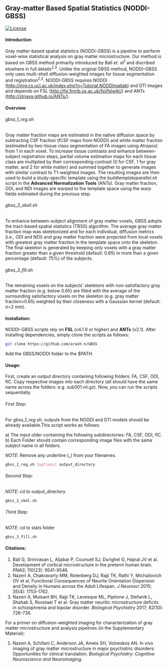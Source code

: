 ## Gray-matter Based Spatial Statistics (NODDI-GBSS)
[![License](http://mirrors.creativecommons.org/presskit/buttons/88x31/svg/by-nc.svg)](LICENSE.md)
#### Introduction
Gray matter-based spatial statistics (NODDI-GBSS) is a pipeline to perform voxel-wise statistical analysis on gray matter microstructure. Our method is based on GBSS method primarily introduced by Ball <i>et. al</i><sup>1</sup> and discribed elswhere in full details<sup>2,3</sup>. Unlike the original GBSS method, NODDI-GBSS only uses multi-shell diffusion-weighted images for tissue segmentation and registration<sup>2,3</sup>. NODDI-GBSS requires NODDI (http://mig.cs.ucl.ac.uk/index.php?n=Tutorial.NODDImatlab) and DTI images and depends on FSL (http://fsl.fmrib.ox.ac.uk/fsl/fslwiki/) and ANTs (http://stnava.github.io/ANTs/).

#### Overview
###### <i>gbss_1_reg.sh</i>	
Gray matter fraction maps are estimated in the native diffusion space by subtracting CSF fraction (fCSF maps from NODDI) and white matter fraction (estimated by two-tissue class segmentation of FA images using <i>Atropos</i>) from 1 in each voxel. To increase tissue contrasts and enhance between-subject registration steps, partial volume estimation maps for each tissue class are multiplied by their corresponding contrast (0 for CSF, 1 for gray matter, and 2 for white matter) and summed together to generate images with similar contrast to T1-weighted images. The resulting images are then used to build a study-specific template using the <i>buildtemplateparallel.sh</i> script in the <b>Advanced Normalization Tools</b> (ANTs). Gray matter fraction, ODI, and NDI images are warped to the template space using the warp fields estimated during the previous step. 

###### <i>gbss_2_skell.sh</i>	
To enhance between-subject alignment of gray matter voxels, GBSS adopts the tract-based spatial statistics (TBSS) algorithm. The average gray matter fraction map was skeletonized and for each individual, diffusion metrics (i.e., ODI and NDI) and gray matter fraction were projected from local voxels with greatest gray matter fraction in the template space onto the skeleton. The final skeleton is generated by keeping only voxels with a gray matter fraction greater than a given threshold (default: 0.65) in more than a given percentage (default: 75%) of the subjects. 

###### <i>gbss_3_fill.sh</i>	
The remaining voxels on the subjects’ skeletons with non-satisfactory gray matter fraction (e.g. below 0.65) are filled with the average of the surrounding satisfactory voxels on the skeleton (e.g. gray matter fraction>0.65) weighted by their closeness with a Gaussian kernel (default: σ=2 mm).

#### Installation:
NODDI-GBSS scripts rely on <b>FSL</b> (v4.1.9 or higher) and <b>ANTs</b> (v2.1). After installing dependencies, simply clone the scripts as follows:
```bash
git clone https://github.com/arash-n/GBSS
```
Add the GBSS/NODDI folder to the $PATH. 

#### Usage:
First, create an output directory containing following folders: FA, CSF, ODI, fIC. Copy respective images into each directory (all should have the same name across the folders: e.g. sub001.nii.gz). Now, you can run the scripts sequentially. 

###### First Step:
For <i>gbss_1_reg.sh</i>, outputs from the NODDI and DTI models should be already available.This script works as follows:

a) The input older containing the following subdirectories: FA, CSF, ODI, fIC.
b) Each Folder should contain corresponding image files with the same subject name in all folders.

<i>NOTE</i>: Remove any underline (_) from your filenames.
```bash
gbss_1_reg.sh [options] output_directory
```
###### Second Step:
<i>NOTE</i>: cd to output_directory
```bash
gbss_2_skel.sh
```
###### Third Step:
<i>NOTE</i>: cd to stats folder
```bash
gbss_3_fill.sh
```

#### Citations:
1. Ball G, Srinivasan L, Aljabar P, Counsell SJ, Durighel G, Hajnal JV et al. Development of cortical microstructure in the preterm human brain. <i>PNAS</i>; 110(23): 9541-9546.
2. Nazeri A, Chakravarty MM, Rotenberg DJ, Rajji TK, Rathi Y, Michailovich OV et al. Functional Consequences of Neurite Orientation Dispersion and Density in Humans across the Adult Lifespan. <i>J Neurosci</i> 2015; 35(4): 1753-1762.
3. Nazeri A, Mulsant BH, Rajji TK, Levesque ML, Pipitone J, Stefanik L, Shahab S, Roostaei T et al. Gray matter neuritic microstructure deficits in schizophrenia and bipolar disorder. <i>Biological Psychiatry</i> 2017; 82(10): 726-736.

For a primer on diffusion-weighted imaging for characterization of gray matter microstructure and analysis pipelines (in the Supplementary Material):

1. Nazeri A, Schifani C, Anderson JA, Ameis SH, Voineskos AN. In vivo imaging of gray matter microstructure in major psychiatric disorders: Opportunities for clinical translation. <i>Biological Psychiatry: Cognitive Neuroscience and Neuroimaging</i>.



